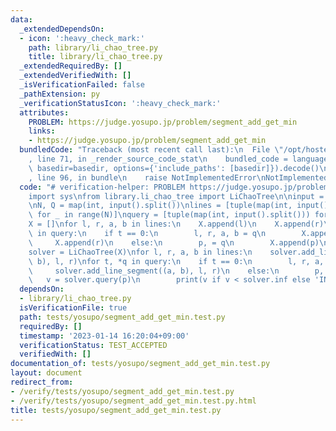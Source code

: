```yaml
---
data:
  _extendedDependsOn:
  - icon: ':heavy_check_mark:'
    path: library/li_chao_tree.py
    title: library/li_chao_tree.py
  _extendedRequiredBy: []
  _extendedVerifiedWith: []
  _isVerificationFailed: false
  _pathExtension: py
  _verificationStatusIcon: ':heavy_check_mark:'
  attributes:
    PROBLEM: https://judge.yosupo.jp/problem/segment_add_get_min
    links:
    - https://judge.yosupo.jp/problem/segment_add_get_min
  bundledCode: "Traceback (most recent call last):\n  File \"/opt/hostedtoolcache/PyPy/3.7.13/x64/site-packages/onlinejudge_verify/documentation/build.py\"\
    , line 71, in _render_source_code_stat\n    bundled_code = language.bundle(stat.path,\
    \ basedir=basedir, options={'include_paths': [basedir]}).decode()\n  File \"/opt/hostedtoolcache/PyPy/3.7.13/x64/site-packages/onlinejudge_verify/languages/python.py\"\
    , line 96, in bundle\n    raise NotImplementedError\nNotImplementedError\n"
  code: "# verification-helper: PROBLEM https://judge.yosupo.jp/problem/segment_add_get_min\n\
    import sys\nfrom library.li_chao_tree import LiChaoTree\n\ninput = sys.stdin.readline\n\
    \nN, Q = map(int, input().split())\nlines = [tuple(map(int, input().split()))\
    \ for _ in range(N)]\nquery = [tuple(map(int, input().split())) for _ in range(Q)]\n\
    X = []\nfor l, r, a, b in lines:\n    X.append(l)\n    X.append(r)\nfor t, *q\
    \ in query:\n    if t == 0:\n        l, r, a, b = q\n        X.append(l)\n   \
    \     X.append(r)\n    else:\n        p, = q\n        X.append(p)\n\nX = sorted(set(X))\n\
    solver = LiChaoTree(X)\nfor l, r, a, b in lines:\n    solver.add_line_segment((a,\
    \ b), l, r)\nfor t, *q in query:\n    if t == 0:\n        l, r, a, b = q\n   \
    \     solver.add_line_segment((a, b), l, r)\n    else:\n        p, = q\n     \
    \   v = solver.query(p)\n        print(v if v < solver.inf else 'INFINITY')\n"
  dependsOn:
  - library/li_chao_tree.py
  isVerificationFile: true
  path: tests/yosupo/segment_add_get_min.test.py
  requiredBy: []
  timestamp: '2023-01-14 16:20:04+09:00'
  verificationStatus: TEST_ACCEPTED
  verifiedWith: []
documentation_of: tests/yosupo/segment_add_get_min.test.py
layout: document
redirect_from:
- /verify/tests/yosupo/segment_add_get_min.test.py
- /verify/tests/yosupo/segment_add_get_min.test.py.html
title: tests/yosupo/segment_add_get_min.test.py
---
```

